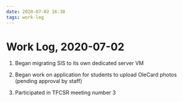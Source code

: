 ```yaml
---
date: 2020-07-02 16:38
tags: work-log
---
```


# Work Log, 2020-07-02

1. Began migrating SIS to its own dedicated server VM

2. Began work on application for students to upload OleCard photos (pending approval by staff)

3. Participated in TFCSR meeting number 3
